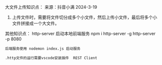大文件上传知识点：
来源：抖音小满 2024-3-19
1. 上传文件时，需要将文件切分成多个小文件，然后上传小文件，最后将多个小文件拼接成一个大文件。

其他知识点：
    http-server 启动本地前端服务 npm i http-server -g
    http-server -p 8080

    后端服务使用 nodemon index.js 启动服务

    .http文件的运行需要vscode安装插件  REST Client 